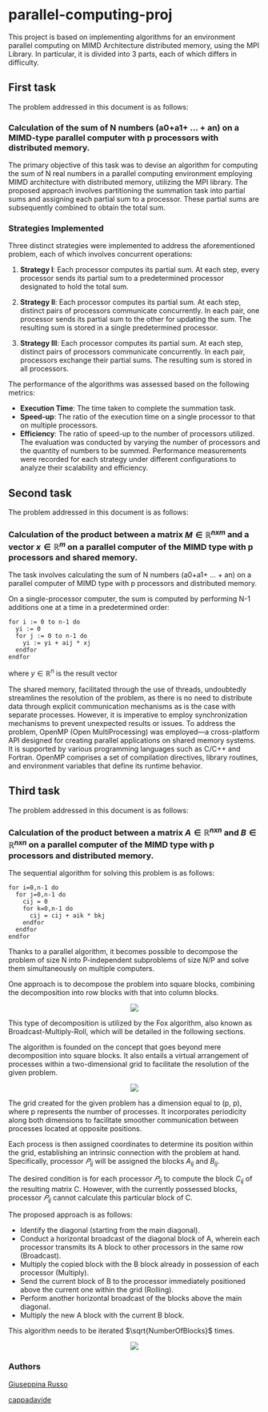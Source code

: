 # parallel-computing-proj
This project is based on implementing algorithms for an environment parallel computing on MIMD Architecture distributed memory, using the MPI Library.
In particular, it is divided into 3 parts, each of which differs in difficulty.


## First task
The problem addressed in this document is as follows:
### Calculation of the sum of N numbers (a0+a1+ … + an) on a MIMD-type parallel computer with p processors with distributed memory.
The primary objective of this task was to devise an algorithm for computing the sum of N real numbers in a parallel computing environment employing MIMD architecture with distributed memory, utilizing the MPI library. The proposed approach involves partitioning the summation task into partial sums and assigning each partial sum to a processor. These partial sums are subsequently combined to obtain the total sum.
### Strategies Implemented
Three distinct strategies were implemented to address the aforementioned problem, each of which involves concurrent operations:

1. **Strategy I**: Each processor computes its partial sum. At each step, every processor sends its partial sum to a predetermined processor designated to hold the total sum.

2. **Strategy II**: Each processor computes its partial sum. At each step, distinct pairs of processors communicate concurrently. In each pair, one processor sends its partial sum to the other for updating the sum. The resulting sum is stored in a single predetermined processor.

3. **Strategy III**: Each processor computes its partial sum. At each step, distinct pairs of processors communicate concurrently. In each pair, processors exchange their partial sums. The resulting sum is stored in all processors.

The performance of the algorithms was assessed based on the following metrics:
- **Execution Time**: The time taken to complete the summation task.
- **Speed-up**: The ratio of the execution time on a single processor to that on multiple processors.
- **Efficiency**: The ratio of speed-up to the number of processors utilized.
The evaluation was conducted by varying the number of processors and the quantity of numbers to be summed. Performance measurements were recorded for each strategy under different configurations to analyze their scalability and efficiency.

## Second task
The problem addressed in this document is as follows:

### Calculation of the product between a matrix $M \in \mathbb{R}^{nxm}$ and a vector $x \in \mathbb{R}^{m}$  on a parallel computer of the MIMD type with p processors and shared memory.

The task involves calculating the sum of N numbers (a0+a1+ … + an) on a parallel computer of MIMD type with p processors and distributed memory.

On a single-processor computer, the sum is computed by performing N-1 additions one at a time in a predetermined order:

```plaintext
for i := 0 to n-1 do
  yi := 0
  for j := 0 to n-1 do
    yi := yi + aij * xj
  endfor
endfor
```
where $y \in \mathbb{R}^{n}$ is the result vector

The shared memory, facilitated through the use of threads, undoubtedly streamlines the resolution of the problem, as there is no need to distribute data through explicit communication mechanisms as is the case with separate processes. However, it is imperative to employ synchronization mechanisms to prevent unexpected results or issues. 
To address the problem, OpenMP (Open MultiProcessing) was employed—a cross-platform API designed for creating parallel applications on shared memory systems. It is supported by various programming languages such as C/C++ and Fortran. OpenMP comprises a set of compilation directives, library routines, and environment variables that define its runtime behavior.

## Third task
The problem addressed in this document is as follows:

### Calculation of the product between a matrix  $A \in \mathbb{R}^{nxn}$ and $B \in \mathbb{R}^{nxn}$ on a parallel computer of the MIMD type with p processors and distributed memory.

The sequential algorithm for solving this problem is as follows:

```plaintext
for i=0,n-1 do
  for j=0,n-1 do
    cij = 0
    for k=0,n-1 do
      cij = cij + aik * bkj
    endfor
  endfor
endfor
```
Thanks to a parallel algorithm, it becomes possible to decompose the problem of size N into P-independent subproblems of size N/P and solve them simultaneously on multiple computers.

One approach is to decompose the problem into square blocks, combining the decomposition into row blocks with that into column blocks.

<p align="center">
  <img src="https://cdn.discordapp.com/attachments/1080216725599027364/1205169990051958825/image.png"/>
</p>

This type of decomposition is utilized by the Fox algorithm, also known as Broadcast-Multiply-Roll, which will be detailed in the following sections.

The algorithm is founded on the concept that goes beyond mere decomposition into square blocks. It also entails a virtual arrangement of processes within a two-dimensional grid to facilitate the resolution of the given problem.

<p align="center">
  <img src="https://cdn.discordapp.com/attachments/1080216725599027364/1205167223203696670/image.png"/>
</p>

The grid created for the given problem has a dimension equal to (p, p), where p represents the number of processes. It incorporates periodicity along both dimensions to facilitate smoother communication between processes located at opposite positions.

Each process is then assigned coordinates to determine its position within the grid, establishing an intrinsic connection with the problem at hand. Specifically, processor $𝑃_{ij}$ will be assigned the blocks $A_{ij}$ and $B_{ij}$.

The desired condition is for each processor $𝑃_{ij}$ to compute the block $C_{ij}$ of the resulting matrix C. However, with the currently possessed blocks, processor $𝑃_{ij}$ cannot calculate this particular block of C.

The proposed approach is as follows:
-  Identify the diagonal (starting from the main diagonal).
-  Conduct a horizontal broadcast of the diagonal block of A, wherein each processor transmits its A block to other processors in the same row (Broadcast).
-  Multiply the copied block with the B block already in possession of each processor (Multiply).
-  Send the current block of B to the processor immediately positioned above the current one within the grid (Rolling).
-  Perform another horizontal broadcast of the blocks above the main diagonal.
-  Multiply the new A block with the current B block.

This algorithm needs to be iterated $\sqrt{NumberOfBlocks}$ times.

<p align="center">
  <img src="https://cdn.discordapp.com/attachments/1080216725599027364/1205167755263877191/image.png"/>
</p>

### Authors
[Giuseppina Russo](https://github.com/giusyrux)

[cappadavide](https://github.com/cappadavide)

